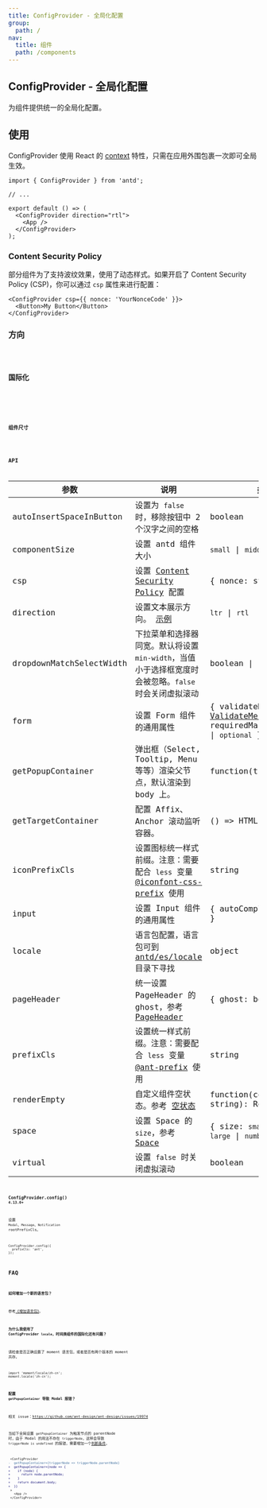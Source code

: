 ```yaml
---
title: ConfigProvider - 全局化配置
group:
  path: /
nav:
  title: 组件
  path: /components
---
```


## ConfigProvider - 全局化配置

为组件提供统一的全局化配置。

## 使用

ConfigProvider 使用 React 的 [context](https://facebook.github.io/react/docs/context.html) 特性，只需在应用外围包裹一次即可全局生效。

```
import { ConfigProvider } from 'antd';

// ...

export default () => (
  <ConfigProvider direction="rtl">
    <App />
  </ConfigProvider>
);
```

### Content Security Policy

部分组件为了支持波纹效果，使用了动态样式。如果开启了 Content Security Policy (CSP)，你可以通过 `csp` 属性来进行配置：

```
<ConfigProvider csp={{ nonce: 'YourNonceCode' }}>
  <Button>My Button</Button>
</ConfigProvider>
```

### 方向

<code src="./demos/direction.tsx" />

### 国际化

<code src="./demos/locale.tsx" />

<code src="./demos/prefixCls.tsx" />

### 组件尺寸

<code src="./demos/size.tsx" />

## API

| 参数                     | 说明                                                                                                                                                                                                           | 类型                                                                                                                | 默认值                                             | 版本                |
| ------------------------ | -------------------------------------------------------------------------------------------------------------------------------------------------------------------------------------------------------------- | ------------------------------------------------------------------------------------------------------------------- | -------------------------------------------------- | ------------------- |
| autoInsertSpaceInButton  | 设置为 `false` 时，移除按钮中 2 个汉字之间的空格                                                                                                                                                               | boolean                                                                                                             | true                                               |                     |
| componentSize            | 设置 antd 组件大小                                                                                                                                                                                             | `small` \| `middle` \| `large`                                                                                      | -                                                  |                     |
| csp                      | 设置 [Content Security Policy](https://developer.mozilla.org/en-US/docs/Web/HTTP/CSP) 配置                                                                                                                     | { nonce: string }                                                                                                   | -                                                  |                     |
| direction                | 设置文本展示方向。 [示例](#components-config-provider-demo-direction)                                                                                                                                          | `ltr` \| `rtl`                                                                                                      | `ltr`                                              |                     |
| dropdownMatchSelectWidth | 下拉菜单和选择器同宽。默认将设置 `min-width`，当值小于选择框宽度时会被忽略。`false` 时会关闭虚拟滚动                                                                                                           | boolean \| number                                                                                                   | -                                                  | 4.3.0               |
| form                     | 设置 Form 组件的通用属性                                                                                                                                                                                       | { validateMessages?: [ValidateMessages](/components/form/#validateMessages), requiredMark?: boolean \| `optional` } | -                                                  | requiredMark: 4.8.0 |
| getPopupContainer        | 弹出框（Select, Tooltip, Menu 等等）渲染父节点，默认渲染到 body 上。                                                                                                                                           | function(triggerNode)                                                                                               | () => document.body                                |                     |
| getTargetContainer       | 配置 Affix、Anchor 滚动监听容器。                                                                                                                                                                              | () => HTMLElement                                                                                                   | () => window                                       | 4.2.0               |
| iconPrefixCls            | 设置图标统一样式前缀。注意：需要配合 `less` 变量 [@iconfont-css-prefix](https://github.com/ant-design/ant-design/blob/d943b85a523bdf181dabc12c928226f3b4b893de/components/style/themes/default.less#L106) 使用 | string                                                                                                              | `anticon`                                          | 4.11.0              |
| input                    | 设置 Input 组件的通用属性                                                                                                                                                                                      | { autoComplete?: string }                                                                                           | -                                                  | 4.2.0               |
| locale                   | 语言包配置，语言包可到 [antd/es/locale](http://unpkg.com/antd/es/locale/) 目录下寻找                                                                                                                           | object                                                                                                              | zhCN                                               | `@heaven2.0`        |
| pageHeader               | 统一设置 PageHeader 的 ghost，参考 [PageHeader](/components/page-header)                                                                                                                                       | { ghost: boolean }                                                                                                  | true                                               |                     |
| prefixCls                | 设置统一样式前缀。注意：需要配合 `less` 变量 [@ant-prefix](https://github.com/ant-design/ant-design/blob/2c6c789e3a9356f96c47aea0083f5a15538315cf/components/style/themes/default.less#L7) 使用                | string                                                                                                              | `heaven`                                           |                     |
| renderEmpty              | 自定义组件空状态。参考 [空状态](/components/empty/)                                                                                                                                                            | function(componentName: string): ReactNode                                                                          | `<Empty image={EmptyImage.simple} size="small" />` | `@heaven2.0`        |
| space                    | 设置 Space 的 `size`，参考 [Space](/components/space)                                                                                                                                                          | { size: `small` \| `middle` \| `large` \| `number` }                                                                | -                                                  | 4.1.0               |
| virtual                  | 设置 `false` 时关闭虚拟滚动                                                                                                                                                                                    | boolean                                                                                                             | -                                                  | 4.3.0               |

### ConfigProvider.config() `4.13.0+`

设置 `Modal`、`Message`、`Notification` rootPrefixCls。

```
ConfigProvider.config({
  prefixCls: 'ant',
});
```

## FAQ

#### 如何增加一个新的语言包？

参考[《增加语言包》](/docs/react/i18n#%E5%A2%9E%E5%8A%A0%E8%AF%AD%E8%A8%80%E5%8C%85)。

#### 为什么我使用了 ConfigProvider `locale`，时间类组件的国际化还有问题？

请检查是否正确设置了 moment 语言包，或者是否有两个版本的 moment 共存。

```
import 'moment/locale/zh-cn';
moment.locale('zh-cn');
```

#### 配置 `getPopupContainer` 导致 Modal 报错？

相关 issue：<https://github.com/ant-design/ant-design/issues/19974>

当如下全局设置 `getPopupContainer` 为触发节点的 parentNode 时，由于 Modal 的用法不存在 `triggerNode`，这样会导致 `triggerNode is undefined` 的报错，需要增加一个[判断条件](https://github.com/afc163/feedback-antd/commit/3e4d1ad1bc1a38460dc3bf3c56517f737fe7d44a)。

```diff
 <ConfigProvider
-  getPopupContainer={triggerNode => triggerNode.parentNode}
+  getPopupContainer={node => {
+    if (node) {
+      return node.parentNode;
+    }
+    return document.body;
+  }}
 >
   <App />
 </ConfigProvider>
```
